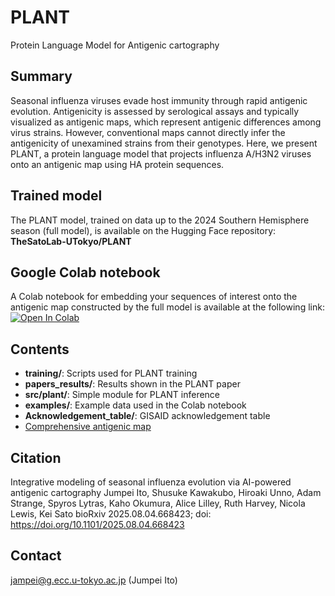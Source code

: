 # PLANT
Protein Language Model for Antigenic cartography

## Summary
Seasonal influenza viruses evade host immunity through rapid antigenic evolution. Antigenicity is assessed by serological assays and typically visualized as antigenic maps, which represent antigenic differences among virus strains. However, conventional maps cannot directly infer the antigenicity of unexamined strains from their genotypes. Here, we present PLANT, a protein language model that projects influenza A/H3N2 viruses onto an antigenic map using HA protein sequences.

## Trained model
The PLANT model, trained on data up to the 2024 Southern Hemisphere season (full model), is available on the Hugging Face repository:  
**TheSatoLab-UTokyo/PLANT**

## Google Colab notebook
A Colab notebook for embedding your sequences of interest onto the antigenic map constructed by the full model is available at the following link:  
[![Open In Colab](https://colab.research.google.com/assets/colab-badge.svg)](https://colab.research.google.com/drive/1sLE3ysElImtxBBIzlGHlFTdDo8_O5aoY?usp=sharing)

## Contents
- **training/**: Scripts used for PLANT training  
- **papers_results/**: Results shown in the PLANT paper  
- **src/plant/**: Simple module for PLANT inference  
- **examples/**: Example data used in the Colab notebook  
- **Acknowledgement_table/**: GISAID acknowledgement table  
- [Comprehensive antigenic map](https://thesatolab.github.io/PLANT/comprehensive_antigenic_maps/PLANT_all_HA.html)

## Citation
Integrative modeling of seasonal influenza evolution via AI-powered antigenic cartography
Jumpei Ito, Shusuke Kawakubo, Hiroaki Unno, Adam Strange, Spyros Lytras, Kaho Okumura, Alice Lilley, Ruth Harvey, Nicola Lewis, Kei Sato
bioRxiv 2025.08.04.668423; doi: https://doi.org/10.1101/2025.08.04.668423

## Contact
jampei@g.ecc.u-tokyo.ac.jp (Jumpei Ito)
